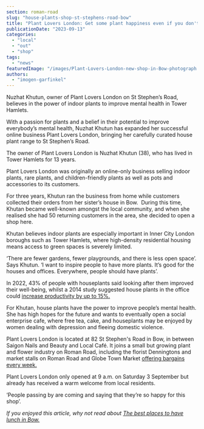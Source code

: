 ```yaml
---
section: roman-road
slug: "house-plants-shop-st-stephens-road-bow"
title: "Plant Lovers London: Get some plant happiness even if you don't have access to a garden"
publicationDate: "2023-09-13"
categories: 
  - "local"
  - "out"
  - "shop"
tags: 
  - "news"
featuredImage: "/images/Plant-Lovers-London-new-shop-in-Bow-photograph.jpg"
authors: 
  - "imogen-garfinkel"
---
```


Nuzhat Khutun, owner of Plant Lovers London on St Stephen’s Road, believes in the power of indoor plants to improve mental health in Tower Hamlets.

With a passion for plants and a belief in their potential to improve everybody’s mental health, Nuzhat Khutun has expanded her successful online business Plant Lovers London, bringing her carefully curated house plant range to St Stephen’s Road.

The owner of Plant Lovers London is Nuzhat Khutun (38), who has lived in Tower Hamlets for 13 years. 

Plant Lovers London was originally an online-only business selling indoor plants, rare plants, and children-friendly plants as well as pots and accessories to its customers. 

For three years, Khutun ran the business from home while customers collected their orders from her sister’s house in Bow.  During this time, Khutan became well-known amongst the local community, and when she realised she had 50 returning customers in the area, she decided to open a shop here. 

Khutan believes indoor plants are especially important in Inner City London boroughs such as Tower Hamlets, where high-density residential housing means access to green spaces is severely limited. 

‘There are fewer gardens, fewer playgrounds, and there is less open space’. Says Khutun. ‘I want to inspire people to have more plants. It’s good for the houses and offices. Everywhere, people should have plants’.

In 2022, 43% of people with houseplants said looking after them improved their well-being, whilst a 2014 study suggested house plants in the office could [increase productivity by up to 15%.](https://horticulture.co.uk/houseplants/statistics/) 

For Khutan, house plants have the power to improve people’s mental health. She has high hopes for the future and wants to eventually open a social enterprise cafe, where free tea, cake, and houseplants may be enjoyed by women dealing with depression and fleeing domestic violence. 

Plant Lovers London is located at 82 St Stephen's Road in Bow, in between Saigon Nails and Beauty and Local Café. It joins a small but growing plant and flower industry on Roman Road, including the florist Denningtons and market stalls on Roman Road and Globe Town Market [offering bargains every week.](https://romanroadlondon.com/where-to-buy-house-garden-plants-mile-end-bow-globe-town-fish-island/) 

Plant Lovers London only opened at 9 a.m. on Saturday 3 September but already has received a warm welcome from local residents. 

‘People passing by are coming and saying that they’re so happy for this shop’.

_If you enjoyed this article, why not read about [The best places to have lunch in Bow.](https://romanroadlondon.com/best-lunch-places/)_
